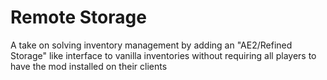 # Remote Storage

A take on solving inventory management by adding an "AE2/Refined Storage" like interface to vanilla inventories without requiring all players to have the mod installed on their clients
